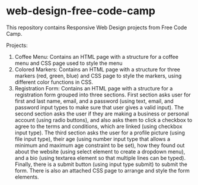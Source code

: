 # web-design-free-code-camp

This repository contains Responsive Web Design projects from Free Code Camp.

Projects:

1. Coffee Menu: Contains an HTML page with a structure for a coffee menu and CSS page used to style the menu
2. Colored Markers: Contains an HTML page with a structure for three markers (red, green, blue) and CSS page to style the markers, using different color functions in CSS.
3. Registration Form: Contains an HTML page with a structure for a registration form grouped into three sections. First section asks user for first and last name, email, and a password (using text, email, and password input types to make sure that user gives a valid input). The second section asks the user if they are making a business or personal account (using radio buttons), and also asks them to click a checkbox to agree to the terms and conditions, which are linked (using checkbox input type). The third section asks the user for a profile picture (using file input type), their age (using number input type that allows a minimum and maximum age constraint to be set), how they found out about the website (using select element to create a dropdown menu), and a bio (using textarea element so that multiple lines can be typed). Finally, there is a submit button (using input type submit) to submit the form. There is also an attached CSS page to arrange and style the form elements. 
